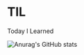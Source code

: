 # TIL
Today I Learned

![Anurag's GitHub stats](https://github-readme-stats.vercel.app/api?username=milkjam1&count_private=true)
